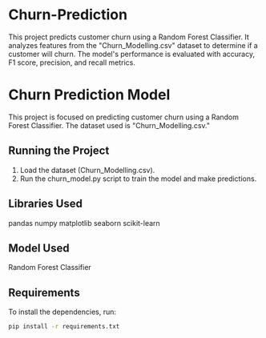 # Churn-Prediction
This project predicts customer churn using a Random Forest Classifier. It analyzes features from the "Churn_Modelling.csv" dataset to determine if a customer will churn. The model's performance is evaluated with accuracy, F1 score, precision, and recall metrics.

# Churn Prediction Model

This project is focused on predicting customer churn using a Random Forest Classifier. The dataset used is "Churn_Modelling.csv."

## Running the Project
1. Load the dataset (Churn_Modelling.csv).
2. Run the churn_model.py script to train the model and make predictions.

## Libraries Used
pandas
numpy
matplotlib
seaborn
scikit-learn

## Model Used
Random Forest Classifier

## Requirements

To install the dependencies, run:

```bash
pip install -r requirements.txt
